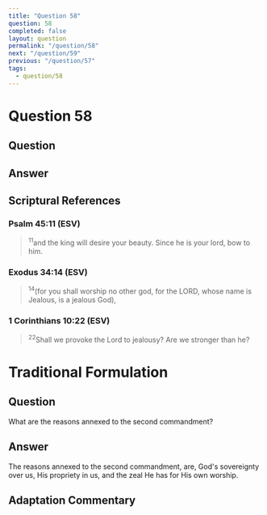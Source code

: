 ```yaml
---
title: "Question 58"
question: 58
completed: false
layout: question
permalink: "/question/58"
next: "/question/59"
previous: "/question/57"
tags:
  - question/58
---
```

# Question 58

## Question


## Answer


## Scriptural References
### Psalm 45:11 (ESV)
> <sup>11</sup>and the king will desire your beauty. Since he is your lord, bow to him.

### Exodus 34:14 (ESV)
> <sup>14</sup>(for you shall worship no other god, for the LORD, whose name is Jealous, is a jealous God),

### 1 Corinthians 10:22 (ESV)
> <sup>22</sup>Shall we provoke the Lord to jealousy? Are we stronger than he?

# Traditional Formulation
## Question
What are the reasons annexed to the second commandment?

## Answer
The reasons annexed to the second commandment, are, God's sovereignty over us, His propriety in us, and the zeal He has for His own worship.

## Adaptation Commentary
